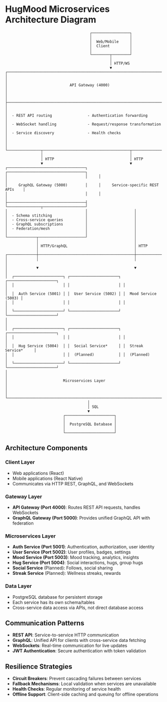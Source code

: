 # HugMood Microservices Architecture Diagram

```
                                      ┌─────────────────┐
                                      │                 │
                                      │  Web/Mobile     │
                                      │  Client         │
                                      │                 │
                                      └────────┬────────┘
                                               │
                                               │ HTTP/WS
                                               ▼
┌───────────────────────────────────────────────────────────────────────────┐
│                                                                           │
│                            API Gateway (4000)                             │
│                                                                           │
├───────────────────────────────────────────────────────────────────────────┤
│                                                                           │
│  - REST API routing                - Authentication forwarding            │
│  - WebSocket handling              - Request/response transformation      │
│  - Service discovery               - Health checks                        │
│                                                                           │
└───────────────┬───────────────────────────────────────┬───────────────────┘
                │                                       │
                │ HTTP                                  │ HTTP
                ▼                                       ▼
┌───────────────────────────────────┐     ┌───────────────────────────────────┐
│                                   │     │                                   │
│     GraphQL Gateway (5000)        │     │     Service-specific REST APIs    │
│                                   │     │                                   │
├───────────────────────────────────┤     └───────────────┬───────────────────┘
│                                   │                     │
│  - Schema stitching               │                     │
│  - Cross-service queries          │                     │
│  - GraphQL subscriptions          │                     │
│  - Federation/mesh                │                     │
│                                   │                     │
└─────────────┬─────────────────────┘                     │
              │                                           │
              │ HTTP/GraphQL                              │ HTTP
              │                                           │
┌─────────────┼───────────────────────────────────────────┼─────────────────┐
│             │                                           │                 │
│             ▼                                           ▼                 │
│  ┌──────────────────────┐ ┌──────────────────────┐ ┌──────────────────────┐
│  │                      │ │                      │ │                      │
│  │  Auth Service (5001) │ │  User Service (5002) │ │  Mood Service (5003) │
│  │                      │ │                      │ │                      │
│  └──────────────────────┘ └──────────────────────┘ └──────────────────────┘
│                                                                           │
│  ┌──────────────────────┐ ┌──────────────────────┐ ┌──────────────────────┐
│  │                      │ │                      │ │                      │
│  │  Hug Service (5004)  │ │  Social Service*     │ │  Streak Service*     │
│  │                      │ │  (Planned)           │ │  (Planned)           │
│  └──────────────────────┘ └──────────────────────┘ └──────────────────────┘
│                                                                           │
│                         Microservices Layer                               │
│                                                                           │
└───────────────────────────────────────────────────────────────────────────┘
                                     │
                                     │ SQL
                                     ▼
                          ┌──────────────────────┐
                          │                      │
                          │  PostgreSQL Database │
                          │                      │
                          └──────────────────────┘
```

## Architecture Components

### Client Layer
- Web applications (React)
- Mobile applications (React Native)
- Communicates via HTTP REST, GraphQL, and WebSockets

### Gateway Layer
- **API Gateway (Port 4000)**: Routes REST API requests, handles WebSockets
- **GraphQL Gateway (Port 5000)**: Provides unified GraphQL API with federation

### Microservices Layer
- **Auth Service (Port 5001)**: Authentication, authorization, user identity
- **User Service (Port 5002)**: User profiles, badges, settings
- **Mood Service (Port 5003)**: Mood tracking, analytics, insights
- **Hug Service (Port 5004)**: Social interactions, hugs, group hugs
- **Social Service** (Planned): Follows, social sharing
- **Streak Service** (Planned): Wellness streaks, rewards

### Data Layer
- PostgreSQL database for persistent storage
- Each service has its own schema/tables
- Cross-service data access via APIs, not direct database access

## Communication Patterns

- **REST API**: Service-to-service HTTP communication
- **GraphQL**: Unified API for clients with cross-service data fetching
- **WebSockets**: Real-time communication for live updates
- **JWT Authentication**: Secure authentication with token validation

## Resilience Strategies

- **Circuit Breakers**: Prevent cascading failures between services
- **Fallback Mechanisms**: Local validation when services are unavailable
- **Health Checks**: Regular monitoring of service health
- **Offline Support**: Client-side caching and queuing for offline operations